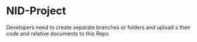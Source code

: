# NID-Project
Developers need to create separate branches or folders and upload s their code and relative documents to this Repo
